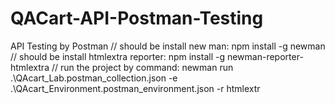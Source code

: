 # QACart-API-Postman-Testing
API Testing by Postman
// should be install new man: npm install -g newman
// should be install htmlextra reporter: npm install -g newman-reporter-htmlextra
// run the project by command:  newman run .\QAcart_Lab.postman_collection.json -e .\QAcart_Environment.postman_environment.json -r htmlextr
